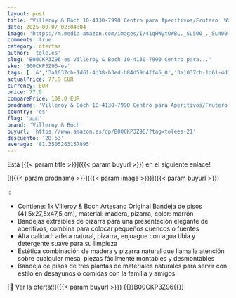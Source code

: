 ```yaml
---
layout: post
title: 'Villeroy & Boch 10-4130-7990 Centro para Aperitivos/Frutero  Wood/Slate  Marrón'
date: 2025-09-07 02:04:04
image: 'https://m.media-amazon.com/images/I/41qHWytOWBL._SL500_._SL400_.jpg'
comments: true
category: ofertas
author: 'tole.es'
slug: 'B00CKP3Z96-es Villeroy & Boch 10-4130-7990 Centro para...'
sku: 'B00CKP3Z96-es'
tags: [ '&','3a1037cb-1d61-4d38-b3ed-b84d59d4ff46_0','3a1037cb-1d61-4d38-b3ed-b84d59d4ff46_1601','Arborist Merchandising Root','Bandejas de cocina','Cocina y comedor','Cubertería, vajilla y cristalería','Custom Stores','Fuentes de cocina','Hogar y cocina','Piezas de vajilla','Platos y fuentes','Self Service','boch','villeroy','villeroy & boch','🇪🇸', ]
actualPrice: 77.9 EUR
currency: EUR
price: 77.9
comparePrice: 109.0 EUR
prodname: 'Villeroy & Boch 10-4130-7990 Centro para Aperitivos/Frutero  Wood/Slate  Marrón'
country: 'es'
flag: '🇪🇸'
brand: 'Villeroy & Boch'
buyurl: 'https://www.amazon.es/dp/B00CKP3Z96/?tag=tolees-21'
descuento: '28.53'
average: '81.3505263157895'
---
```


Está [{{< param title >}}]({{< param buyurl >}}) en el siguiente enlace!

[![{{< param prodname >}}]({{< param image >}})]({{< param buyurl >}})

ℹ️:

- Contiene: 1x Villeroy & Boch Artesano Original Bandeja de pisos (41,5x27,5x47,5 cm), material: madera, pizarra, color: marrón
- Bandejas extraíbles de pizarra para una presentación elegante de aperitivos, combina para colocar pequeños cuencos o fuentes
- Alta calidad: adera natural, pizarra, enjuague con agua tibia y detergente suave para su limpieza
- Estética combinación de madera y pizarra natural que llama la atención sobre cualquier mesa, piezas fácilmente montables y desmontables
- Bandeja de pisos de tres plantas de materiales naturales para servir con estilo en desayunos o comidas con la familia y amigos

[🛒 Ver la oferta!!]({{< param buyurl >}})
{{<world>}}B00CKP3Z96{{</world>}}
